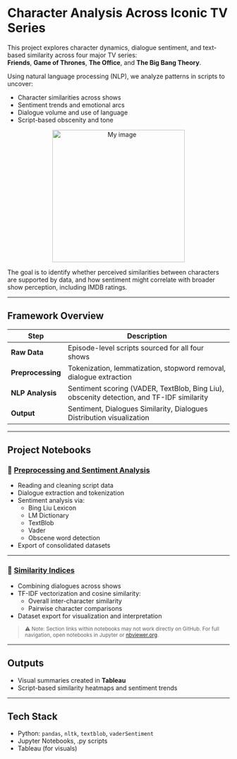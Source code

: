
# Character Analysis Across Iconic TV Series

This project explores character dynamics, dialogue sentiment, and text-based similarity across four major TV series:  
**Friends**, **Game of Thrones**, **The Office**, and **The Big Bang Theory**.

Using natural language processing (NLP), we analyze patterns in scripts to uncover:
- Character similarities across shows
- Sentiment trends and emotional arcs
- Dialogue volume and use of language
- Script-based obscenity and tone

<!-- Markdown fallback for tools that don’t render HTML -->
<p align="center">
  <img src="https://github.com/user-attachments/assets/e0c8e5cc-9e9d-4ca7-874f-1eab732a70bc" width="300" alt="My image"/>
</p>


The goal is to identify whether perceived similarities between characters are supported by data, and how sentiment might correlate with broader show perception, including IMDB ratings.

---

## Framework Overview

| Step | Description |
|------|-------------|
| **Raw Data** | Episode-level scripts sourced for all four shows |
| **Preprocessing** | Tokenization, lemmatization, stopword removal, dialogue extraction |
| **NLP Analysis** | Sentiment scoring (VADER, TextBlob, Bing Liu), obscenity detection, and TF-IDF similarity |
| **Output** | Sentiment, Dialogues Similarity, Dialogues Distribution visualization |

---

## Project Notebooks

### 🔹 [Preprocessing and Sentiment Analysis](Preprocessing%20and%20Sentiment%20Analysis.ipynb)

- Reading and cleaning script data
- Dialogue extraction and tokenization
- Sentiment analysis via:
  - Bing Liu Lexicon
  - LM Dictionary
  - TextBlob
  - Vader
  - Obscene word detection
- Export of consolidated datasets

---

### 🔹 [Similarity Indices](Similarity%20Indices.ipynb)

- Combining dialogues across shows
- TF-IDF vectorization and cosine similarity:
  - Overall inter-character similarity
  - Pairwise character comparisons
- Dataset export for visualization and interpretation

> <sub>⚠️ Note: Section links within notebooks may not work directly on GitHub. For full navigation, open notebooks in Jupyter or [nbviewer.org](https://nbviewer.org).</sub>

---

## Outputs

- Visual summaries created in **Tableau**
- Script-based similarity heatmaps and sentiment trends

---

## Tech Stack

- Python: `pandas`, `nltk`, `textblob`, `vaderSentiment`
- Jupyter Notebooks, .py scripts
- Tableau (for visuals)
